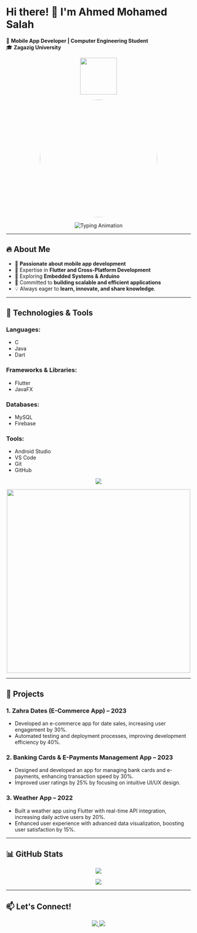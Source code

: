 # Hi there! 👋 I'm Ahmed Mohamed Salah  

🚀 **Mobile App Developer | Computer Engineering Student**  
🎓 **Zagazig University**  

<p align="center">
  <img src="https://media.giphy.com/media/hvRJCLFzcasrR4ia7z/giphy.gif" width="100">
</p>

<p align="center">
  <img src="https://res.cloudinary.com/dzg2700cz/image/upload/t_Profile/v1732410673/1732410581801_vcwedy.png" width="320" height="320" style="border-radius: 50%;" />
</p>

<p align="center">
  <img src="https://readme-typing-svg.herokuapp.com?font=Fira+Code&size=22&pause=1000&color=F78C6C&center=true&vCenter=true&width=700&lines=Expert+in+Mobile+App+Development;Mastering+Flutter+%26+Cross-Platform+Development;Exploring+Embedded+Systems+%26+Arduino!+🚀" alt="Typing Animation" />
</p>

---

## 🔥 About Me  
- 🔹 **Passionate about mobile app development**  
- 🔹 Expertise in **Flutter and Cross-Platform Development**  
- 🔹 Exploring **Embedded Systems & Arduino**  
- 🔹 Committed to **building scalable and efficient applications**  
- 💡 Always eager to **learn, innovate, and share knowledge**.  

---

## 🚀 Technologies & Tools  
### **Languages:**  
- C  
- Java  
- Dart  

### **Frameworks & Libraries:**  
- Flutter  
- JavaFX  

### **Databases:**  
- MySQL  
- Firebase  

### **Tools:**  
- Android Studio  
- VS Code  
- Git  
- GitHub  

<p align="center">
  <img src="https://skillicons.dev/icons?i=dart,flutter,androidstudio,git,github,vscode,arduino" />
</p>

<p align="center">
  <img src="https://media.giphy.com/media/Y4ak9Ki2GZCbJxAnJD/giphy.gif" width="500">
</p>

---

## 📂 Projects  
### 1. Zahra Dates (E-Commerce App) – 2023  
- Developed an e-commerce app for date sales, increasing user engagement by 30%.
- Automated testing and deployment processes, improving development efficiency by 40%.

### 2. Banking Cards & E-Payments Management App – 2023  
- Designed and developed an app for managing bank cards and e-payments, enhancing transaction speed by 30%.
- Improved user ratings by 25% by focusing on intuitive UI/UX design.

### 3. Weather App – 2022  
- Built a weather app using Flutter with real-time API integration, increasing daily active users by 20%.
- Enhanced user experience with advanced data visualization, boosting user satisfaction by 15%.

---

## 📊 GitHub Stats  
<p align="center">
  <img src="https://github-readme-streak-stats.herokuapp.com/?user=yourusername&theme=tokyonight" />
</p>

<p align="center">
  <img src="https://github-readme-stats.vercel.app/api/top-langs/?username=yourusername&layout=compact&theme=tokyonight" />
</p>

---

## 📫 Let's Connect!  
<p align="center">
  <a href="https://github.com/yourusername">
    <img src="https://img.shields.io/badge/GitHub-Profile-informational?style=flat&logo=github&color=181717" />
  </a>
  <a href="https://www.linkedin.com/in/ahmed-salah-519170220/">
    <img src="https://img.shields.io/badge/LinkedIn-Profile-blue?style=flat&logo=linkedin" />
  </a>
</p>
